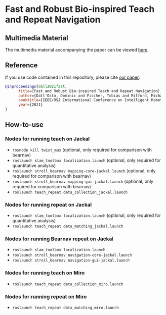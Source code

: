 # Fast and Robust Bio-inspired Teach and Repeat Navigation

## Multimedia Material

The multimedia material accompanying the paper can be viewed [here](https://qvpr.github.io/teach-repeat/).

## Reference

If you use code contained in this repository, please cite [our paper](https://arxiv.org/abs/2010.11326):

```bibtex
@inproceedings{dall2021fast,
      title={Fast and Robust Bio-inspired Teach and Repeat Navigation},
      author={Dall'Osto, Dominic and Fischer, Tobias and Milford, Michael},
      booktitle={IEEE/RSJ International Conference on Intelligent Robots and Systems},
      year={2021}
}
```

## How-to-use

### Nodes for running teach on Jackal

- `rosnode kill twist_mux` (optional, only required for comparison with bearnav)
- `roslaunch slam_toolbox localization.launch` (optional, only required for quantitative analysis)
- `roslaunch stroll_bearnav mapping-core-jackal.launch` (optional, only required for comparison with bearnav)
- `roslaunch stroll_bearnav mapping-gui-jackal.launch`  (optional, only required for comparison with bearnav)
- `roslaunch teach_repeat data_collection_jackal.launch`

### Nodes for running repeat on Jackal

- `roslaunch slam_toolbox localization.launch` (optional, only required for quantitative analysis)
- `roslaunch teach_repeat data_matching_jackal.launch`

### Nodes for running Bearnav repeat on Jackal

- `roslaunch slam_toolbox localization.launch`
- `roslaunch stroll_bearnav navigation-core-jackal.launch`
- `roslaunch stroll_bearnav navigation-gui-jackal.launch`

### Nodes for running teach on Miro

- `roslaunch teach_repeat data_collection_miro.launch`

### Nodes for running repeat on Miro

- `roslaunch teach_repeat data_matching_miro.launch`
